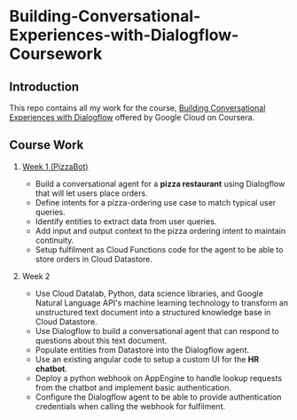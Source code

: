 # Building-Conversational-Experiences-with-Dialogflow-Coursework


## Introduction
This repo contains all my work for the course, [Building Conversational Experiences with Dialogflow](https://www.coursera.org/learn/conversational-experiences-dialogflow?skipBrowseRedirect=true) offered by Google Cloud on Coursera.


## Course Work

1. [Week 1 (PizzaBot)](https://github.com/urvi367/Building-Conversational-Experiences-with-Dialogflow-CourseWork/blob/master/PizzaBot.zip)
    - Build a conversational agent for a **pizza restaurant** using Dialogflow that will let users place orders.
    - Define intents for a pizza-ordering use case to match typical user queries.
    - Identify entities to extract data from user queries.
    - Add input and output context to the pizza ordering intent to maintain continuity.
    - Setup fulfilment as Cloud Functions code for the agent to be able to store orders in Cloud Datastore.
    
2. Week 2
    - Use Cloud Datalab, Python, data science libraries, and Google Natural Language API's machine learning technology to transform an unstructured text document into a structured knowledge base in Cloud Datastore.
    - Use Dialogflow to build a conversational agent that can respond to questions about this text document.
    - Populate entities from Datastore into the Dialogflow agent.
    - Use an existing angular code to setup a custom UI for the **HR chatbot**.
    - Deploy a python webhook on AppEngine to handle lookup requests from the chatbot and implement basic authentication.
    - Configure the Dialogflow agent to be able to provide authentication credentials when calling the webhook for fulfilment.
  
